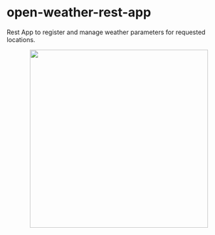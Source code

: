 # open-weather-rest-app
Rest App to register and manage weather parameters for requested locations.

<p align="center">
  <img src="https://user-images.githubusercontent.com/64745872/106386670-66931b00-63d6-11eb-955c-1c7aa91f7aaf.jpg" width="400" height="400"  />
  </p>
